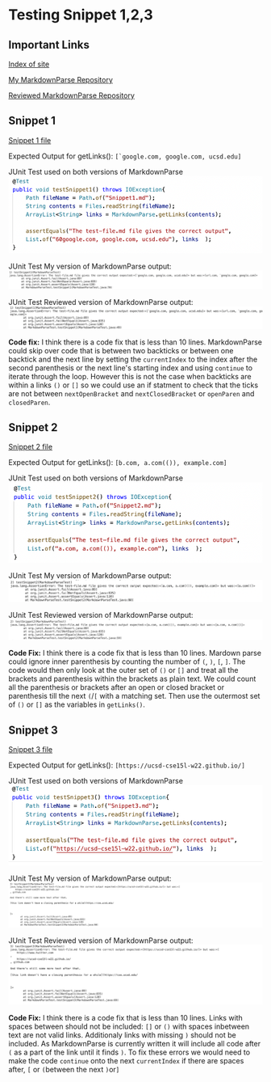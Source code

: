 # Testing Snippet 1,2,3
## Important Links 
[Index of site](https://rsavoj.github.io/cse15l-lab-reports/)

[My MarkdownParse Repository](https://github.com/rsavoj/markdown-parse)

[Reviewed MarkdownParse Repository](https://github.com/ExtraExaByte/MarkDownParse)
## Snippet 1
[Snippet 1 file](https://rsavoj.github.io/cse15l-lab-reports/Lab-report-4/Snippet1.md)

Expected Output for getLinks():
`` [`google.com, google.com, ucsd.edu] ``

JUnit Test used on both versions of MarkdownParse
![image](SnippetOneJUnit.png)

JUnit Test My version of MarkdownParse output:
![image](SnippetOneMyJUnit.png)

JUnit Test Reviewed version of MarkdownParse output:
![image](SnippetOneTheirJUnit.png)

**Code fix:** I think there is a code fix that is less than 10 lines. MarkdownParse could skip over code that is between two backticks or between one backtick and the next line by setting the `currentIndex` to the index after the second parenthesis or the next line's starting index and using `continue` to iterate through the loop. However this is not the case when backticks are within a links `()` or `[]` so we could use an if statment to check that the ticks are not between `nextOpenBracket` and `nextClosedBracket` or `openParen` and `closedParen`.
## Snippet 2
[Snippet 2 file](https://rsavoj.github.io/cse15l-lab-reports/Lab-report-4/Snippet2.md)

Expected  Output for getLinks():
`[b.com, a.com(()), example.com] `

JUnit Test used on both versions of MarkdownParse
![image](SnippetTwoJUnit.png)

JUnit Test My version of MarkdownParse output:
![image](SnippetTwoMyJUnit.png)

JUnit Test Reviewed version of MarkdownParse output:
![image](SnippetTwoTheirJUnit.png)

**Code Fix:** I think there is a code fix that is less than 10 lines. Mardown parse could ignore inner parenthesis by counting the number of `(`, `)`, `[`, `]`. The code would then only look at the outer set of `()` or `[]` and treat all the brackets and parenthesis within the brackets as plain text. We could count all the parenthesis or brackets after an open or closed bracket or parenthesis till the next `(`/`[` with a matching set. Then use the outermost set of `()` or `[]` as the variables in  `getLinks()`.
## Snippet 3
[Snippet 3 file](https://rsavoj.github.io/cse15l-lab-reports/Lab-report-4/Snippet3.md)

Expected  Output for getLinks():
`[https://ucsd-cse15l-w22.github.io/] `

JUnit Test used on both versions of MarkdownParse
![image](SnippetThreeJUnit.png)

JUnit Test My version of MarkdownParse output:
![image](SnippetThreeMyJUnit.png)

JUnit Test Reviewed version of MarkdownParse output:
![image](SnippetThreeTheirJUnit.png)

**Code Fix:** I think there is a code fix that is less than 10 lines. Links with spaces between should not be included: `[]` or `()` with spaces inbetween text are not valid links. Additionaly links with missing `)` should not be included. As MarkdownParse is currently written it will include all code after `(` as a part of the link until it finds `)`. To fix these errors we would need to make the code `continue` onto the next `currentIndex` if there are spaces after, `[` or `(`between the next `)`or`]`
